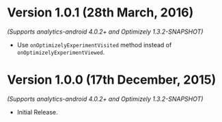 
Version 1.0.1 (28th March, 2016)
===================================
*(Supports analytics-android 4.0.2+ and Optimizely 1.3.2-SNAPSHOT)*

  * Use `onOptimizelyExperimentVisited` method instead of `onOptimizelyExperimentViewed`.


Version 1.0.0 (17th December, 2015)
===================================
*(Supports analytics-android 4.0.2+ and Optimizely 1.3.2-SNAPSHOT)*

  * Initial Release.
